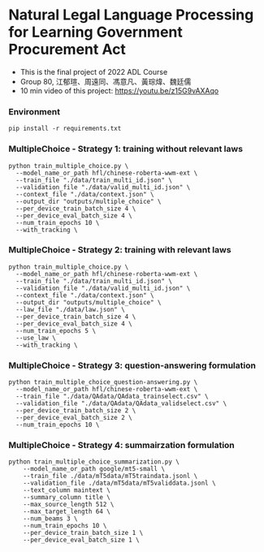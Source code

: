 # Natural Legal Language Processing for Learning Government Procurement Act
- This is the final project of 2022 ADL Course
- Group 80, 江郁瑄、周遠同、馮意凡、黃琮煒、魏廷儒
- 10 min video of this project: https://youtu.be/z15G9vAXAqo


### Environment
```shell
pip install -r requirements.txt
```


### MultipleChoice - Strategy 1: training without relevant laws
```shell
python train_multiple_choice.py \
  --model_name_or_path hfl/chinese-roberta-wwm-ext \
  --train_file "./data/train_multi_id.json" \
  --validation_file "./data/valid_multi_id.json" \
  --context_file "./data/context.json" \
  --output_dir "outputs/multiple_choice" \
  --per_device_train_batch_size 4 \
  --per_device_eval_batch_size 4 \
  --num_train_epochs 10 \
  --with_tracking \
```


### MultipleChoice - Strategy 2: training with relevant laws
```shell
python train_multiple_choice.py \
  --model_name_or_path hfl/chinese-roberta-wwm-ext \
  --train_file "./data/train_multi_id.json" \
  --validation_file "./data/valid_multi_id.json" \
  --context_file "./data/context.json" \
  --output_dir "outputs/multiple_choice" \
  --law_file "./data/law.json" \
  --per_device_train_batch_size 4 \
  --per_device_eval_batch_size 4 \
  --num_train_epochs 5 \
  --use_law \
  --with_tracking \
```


### MultipleChoice - Strategy 3: question-answering formulation
```shell
python train_multiple_choice_question-answering.py \
  --model_name_or_path hfl/chinese-roberta-wwm-ext \
  --train_file "./data/QAdata/QAdata_trainselect.csv" \
  --validation_file "./data/QAdata/QAdata_validselect.csv" \
  --per_device_train_batch_size 2 \
  --per_device_eval_batch_size 2 \
  --num_train_epochs 10 \
```


### MultipleChoice - Strategy 4: summairzation formulation
```shell
python train_multiple_choice_summarization.py \
    --model_name_or_path google/mt5-small \
    --train_file ./data/mT5data/mT5traindata.jsonl \
    --validation_file ./data/mT5data/mT5validdata.jsonl \
    --text_column maintext \
    --summary_column title \
    --max_source_length 512 \
    --max_target_length 64 \
    --num_beams 3 \
    --num_train_epochs 10 \
    --per_device_train_batch_size 1 \
    --per_device_eval_batch_size 1 \

```
